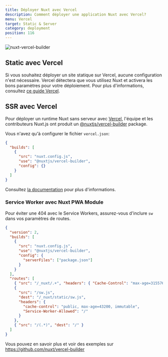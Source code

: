 ```yaml
---
title: Déployer Nuxt avec Vercel
description: Comment déployer une application Nuxt avec Vercel?
menu: Vercel
target: Static & Server
category: deployment
position: 116
---
```


![nuxt-vercel-builder](https://user-images.githubusercontent.com/904724/61308402-7a752d00-a7f0-11e9-9502-23731ccd00fd.png)

## Static avec Vercel

Si vous souhaitez déployer un site statique sur Vercel, aucune configuration n'est nécessaire. Vercel détectera que vous utilisez Nuxt et activera les bons paramètres pour votre déploiement. Pour plus d'informations, consultez [ce guide Vercel](https://vercel.com/guides/deploying-nuxtjs-with-vercel).

## SSR avec Vercel

Pour déployer un runtime Nuxt sans serveur avec [Vercel](https://vercel.com), l'équipe et les contributeurs Nuxt.js ont produit un [@nuxtjs/vercel-builder](https://github.com/nuxt/vercel-builder) package.

Vous n'avez qu'à configurer le fichier `vercel.json`:
```json
{
  "builds": [
    {
      "src": "nuxt.config.js",
      "use": "@nuxtjs/vercel-builder",
      "config": {}
    }
  ]
}
```

Consultez [la documentation](https://github.com/nuxt/vercel-builder) pour plus d'informations.

### Service Worker avec Nuxt PWA Module

Pour éviter une 404 avec le Service Workers, assurez-vous d'inclure `sw` dans vos paramètres de routes.

```json
{
  "version": 2,
  "builds": [
    {
      "src": "nuxt.config.js",
      "use": "@nuxtjs/vercel-builder",
      "config": {
        "serverFiles": ["package.json"]
      }
    }
  ],
  "routes": [
    { "src": "/_nuxt/.+", "headers": { "Cache-Control": "max-age=31557600" } },
    {
      "src": "/sw.js",
      "dest": "/_nuxt/static/sw.js",
      "headers": {
        "cache-control": "public, max-age=43200, immutable",
        "Service-Worker-Allowed": "/"
      }
    },
    { "src": "/(.*)", "dest": "/" }
  ]
}
```

Vous pouvez en savoir plus et voir des exemples sur https://github.com/nuxt/vercel-builder
